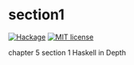 # section1

[![Hackage](https://img.shields.io/hackage/v/section1.svg?logo=haskell)](https://hackage.haskell.org/package/section1)
[![MIT license](https://img.shields.io/badge/license-MIT-blue.svg)](LICENSE)

chapter 5 section 1 Haskell in Depth

